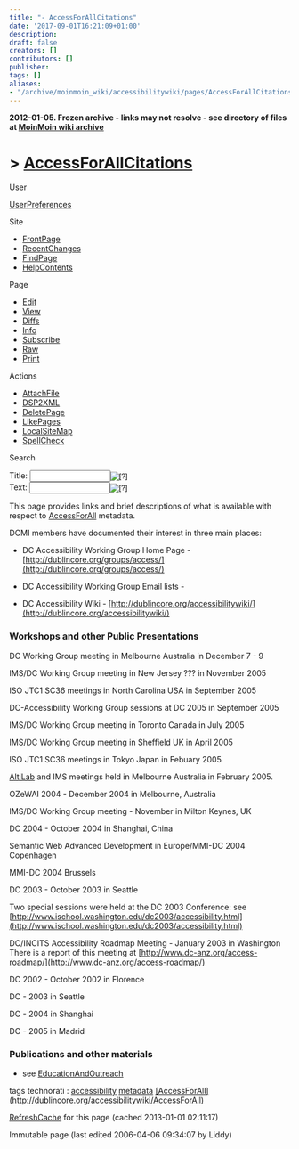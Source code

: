 ```yaml
---
title: "- AccessForAllCitations"
date: '2017-09-01T16:21:09+01:00'
description: 
draft: false
creators: []
contributors: []
publisher: 
tags: []
aliases:
- "/archive/moinmoin_wiki/accessibilitywiki/pages/AccessForAllCitations.html"
---
```


**2012-01-05. Frozen archive - links may not resolve - see directory of files at [MoinMoin wiki archive](/moinmoin-wiki-archive/)**

# > [AccessForAllCitations](http://dublincore.org/accessibilitywiki/AccessForAllCitations?action=fullsearch&value=AccessForAllCitations&literal=1&case=1&context=40 "Click here to do a full-text search for this title")

User

 [UserPreferences](http://dublincore.org/accessibilitywiki/UserPreferences)
  

Site

- [FrontPage](http://dublincore.org/accessibilitywiki/FrontPage)
- [RecentChanges](http://dublincore.org/accessibilitywiki/RecentChanges)
- [FindPage](http://dublincore.org/accessibilitywiki/FindPage)
- [HelpContents](http://dublincore.org/accessibilitywiki/HelpContents)

Page

- [Edit](http://dublincore.org/accessibilitywiki/AccessForAllCitations?action=edit "Edit")
- [View](http://dublincore.org/accessibilitywiki/AccessForAllCitations "View")
- [Diffs](http://dublincore.org/accessibilitywiki/AccessForAllCitations?action=diff "Diffs")
- [Info](http://dublincore.org/accessibilitywiki/AccessForAllCitations?action=info "Info")
- [Subscribe](http://dublincore.org/accessibilitywiki/AccessForAllCitations?action=subscribe "Subscribe")
- [Raw](http://dublincore.org/accessibilitywiki/AccessForAllCitations?action=raw "Raw")
- [Print](http://dublincore.org/accessibilitywiki/AccessForAllCitations?action=print "Print")

Actions

- [AttachFile](http://dublincore.org/accessibilitywiki/AccessForAllCitations?action=AttachFile)
- [DSP2XML](http://dublincore.org/accessibilitywiki/AccessForAllCitations?action=DSP2XML)
- [DeletePage](http://dublincore.org/accessibilitywiki/AccessForAllCitations?action=DeletePage)
- [LikePages](http://dublincore.org/accessibilitywiki/AccessForAllCitations?action=LikePages)
- [LocalSiteMap](http://dublincore.org/accessibilitywiki/AccessForAllCitations?action=LocalSiteMap)
- [SpellCheck](http://dublincore.org/accessibilitywiki/AccessForAllCitations?action=SpellCheck)

Search

<form method="POST" action="/accessibilitywiki/AccessForAllCitations">
<p>
<input name="action" value="inlinesearch" type="hidden">
<input name="context" value="40" type="hidden">
Title: <input name="text_title" size="15" maxlength="50" type="text"><input src="AccessForAllCitations_files/moin-search.png" name="button_title" alt="[?]" type="image"><br>Text: <input name="text_full" size="15" maxlength="50" type="text"><input src="AccessForAllCitations_files/moin-search.png" name="button_full" alt="[?]" type="image">
</p>
</form>

This page provides links and brief descriptions of what is available with respect to [AccessForAll](http://dublincore.org/accessibilitywiki/AccessForAll) metadata. 

DCMI members have documented their interest in three main places:

- DC Accessibility Working Group Home Page - [http://dublincore.org/groups/access/](http://dublincore.org/groups/access/)

- DC Accessibility Working Group Email lists -

- DC Accessibility Wiki - [http://dublincore.org/accessibilitywiki/](http://dublincore.org/accessibilitywiki/)

### Workshops and other Public Presentations

DC Working Group meeting in Melbourne Australia in December 7 - 9

IMS/DC Working Group meeting in New Jersey ??? in November 2005

ISO JTC1 SC36 meetings in North Carolina USA in September 2005

DC-Accessibility Working Group sessions at DC 2005 in September 2005

IMS/DC Working Group meeting in Toronto Canada in July 2005

IMS/DC Working Group meeting in Sheffield UK in April 2005

ISO JTC1 SC36 meetings in Tokyo Japan in Febuary 2005

[AltiLab](http://dublincore.org/accessibilitywiki/AltiLab) and IMS meetings held in Melbourne Australia in February 2005.

OZeWAI 2004 - December 2004 in Melbourne, Australia

IMS/DC Working Group meeting - November in Milton Keynes, UK

DC 2004 - October 2004 in Shanghai, China

Semantic Web Advanced Development in Europe/MMI-DC 2004 Copenhagen

MMI-DC 2004 Brussels

DC 2003 - October 2003 in Seattle

Two special sessions were held at the DC 2003 Conference: see [http://www.ischool.washington.edu/dc2003/accessibility.html](http://www.ischool.washington.edu/dc2003/accessibility.html)

DC/INCITS Accessibility Roadmap Meeting - January 2003 in Washington There is a report of this meeting at [http://www.dc-anz.org/access-roadmap/](http://www.dc-anz.org/access-roadmap/)

DC 2002 - October 2002 in Florence

DC - 2003 in Seattle

DC - 2004 in Shanghai

DC - 2005 in Madrid

### Publications and other materials

- see [EducationAndOutreach](http://dublincore.org/accessibilitywiki/EducationAndOutreach)

<div class="tags">tags technorati : <a href=" [http://technorati.com/tag/accessibility](http://technorati.com/tag/accessibility)" rel="tag">accessibility</a> <a href=" [http://technorati.com/tag/metadata](http://technorati.com/tag/metadata)" rel="tag">metadata</a> <a href=" [http://technorati.com/tag/AccessForAll](http://technorati.com/tag/AccessForAll)" rel="tag"> [AccessForAll](http://dublincore.org/accessibilitywiki/AccessForAll)</a></div>

 [RefreshCache](http://dublincore.org/accessibilitywiki/AccessForAllCitations?action=refresh&arena=Page.py&key=AccessForAllCitations.text_html) for this page (cached 2013-01-01 02:11:17)  

Immutable page (last edited 2006-04-06 09:34:07 by Liddy)

